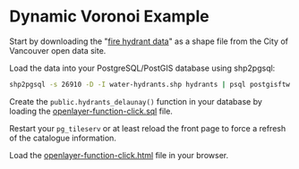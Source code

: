 # Dynamic Voronoi Example

Start by downloading the "[fire hydrant data](https://opendata.vancouver.ca/explore/dataset/water-hydrants/download/?format=shp&timezone=America/Los_Angeles&lang=en&epsg=26910)" as a shape file from the City of Vancouver open data site.

Load the data into your PostgreSQL/PostGIS database using shp2pgsql:

```bash
shp2pgsql -s 26910 -D -I water-hydrants.shp hydrants | psql postgisftw
```

Create the `public.hydrants_delaunay()` function in your database by loading the [openlayer-function-click.sql](openlayer-function-click.sql) file.

Restart your `pg_tileserv` or at least reload the front page to force a refresh of the catalogue information.

Load the [openlayer-function-click.html](openlayer-function-click.html) file in your browser.
